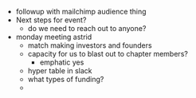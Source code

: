 - followup with mailchimp audience thing
- Next steps for event?
	- do we need to reach out to anyone?
- monday meeting astrid
	- match making investors and founders
	- capacity for us to blast out to chapter members?
		- emphatic yes
	- hyper table in slack
	- what types of funding?
	-
